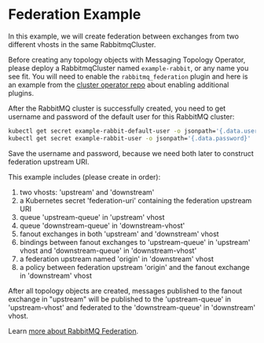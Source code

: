 # Federation Example

In this example, we will create federation between exchanges from two different vhosts in the same RabbitmqCluster.

Before creating any topology objects with Messaging Topology Operator, please deploy a RabbitmqCluster named `example-rabbit`, or any name you see fit.
You will need to enable the `rabbitmq_federation` plugin and here is an example from the [cluster operator repo](https://github.com/rabbitmq/cluster-operator/blob/main/docs/examples/plugins/rabbitmq.yaml) about enabling additional plugins.

After the RabbitMQ cluster is successfully created, you need to get username and password of the default user for this RabbitMQ cluster:

```bash
kubectl get secret example-rabbit-default-user -o jsonpath='{.data.username}' | base64 --decode
kubectl get secret example-rabbit-user -o jsonpath='{.data.password}' | base64 --decode
```
Save the username and password, because we need both later to construct federation upstream URI.

This example includes (please create in order):

1. two vhosts: 'upstream' and 'downstream'
1. a Kubernetes secret 'federation-uri' containing the federation upstream URI
1. queue 'upstream-queue' in 'upstream' vhost
1. queue 'downstream-queue' in 'downstream-vhost'
1. fanout exchanges in both 'upstream' and 'downstream' vhost
1. bindings between fanout exchanges to 'upstream-queue' in 'upstream' vhost and 'downstream-queue' in 'downstream-vhost'
1. a federation upstream named 'origin' in 'downstream' vhost
1. a policy between federation upstream 'origin' and the fanout exchange in 'downstream' vhost

After all topology objects are created, messages published to the fanout exchange in "upstream" will be published to the
'upstream-queue' in 'upstream-vhost' and federated to the 'downstream-queue' in 'downstream' vhost.

Learn [more about RabbitMQ Federation](https://www.rabbitmq.com/federation.html).
